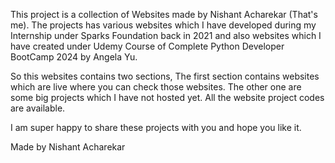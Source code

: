 This project is a collection of Websites made by Nishant Acharekar (That's me). The projects has various websites which I have developed during my Internship under Sparks Foundation back in 2021 and also websites which I have created under Udemy Course of Complete Python Developer BootCamp 2024 by Angela Yu. 

So this websites contains two sections, The first section contains websites which are live where you can check those websites. The other one are some big projects which I have not hosted yet. All the website project codes are available.

I am super happy to share these projects with you and hope you like it.

Made by Nishant Acharekar